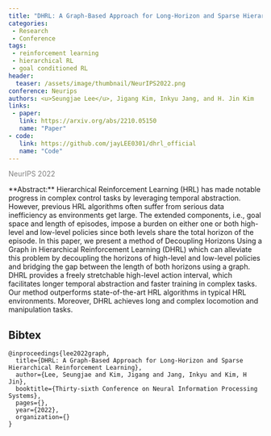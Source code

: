 ```yaml
---
title: "DHRL: A Graph-Based Approach for Long-Horizon and Sparse Hierarchical Reinforcement Learning"
categories:
 - Research
 - Conference
tags:
 - reinforcement learning
 - hierarchical RL
 - goal conditioned RL
header:
  teaser: /assets/image/thumbnail/NeurIPS2022.png
conference: Neurips
authors: <u>Seungjae Lee</u>, Jigang Kim, Inkyu Jang, and H. Jin Kim
links:
 - paper:
   link: https://arxiv.org/abs/2210.05150
   name: "Paper"
- code:
   link: https://github.com/jayLEE0301/dhrl_official
   name: "Code"
---
```

<p style="color:gray;">NeurIPS 2022</p>
**Abstract:** Hierarchical Reinforcement Learning (HRL) has made notable progress in complex control tasks by leveraging temporal abstraction. However, previous HRL algorithms often suffer from serious data inefficiency as environments get large. The extended components, i.e., goal space and length of episodes, impose a burden on either one or both high-level and low-level policies since both levels share the total horizon of the episode. In this paper, we present a method of Decoupling Horizons Using a Graph in Hierarchical Reinforcement Learning (DHRL) which can alleviate this problem by decoupling the horizons of high-level and low-level policies and bridging the gap between the length of both horizons using a graph. DHRL provides a freely stretchable high-level action interval, which facilitates longer temporal abstraction and faster training in complex tasks. Our method outperforms state-of-the-art HRL algorithms in typical HRL environments. Moreover, DHRL achieves long and complex locomotion and manipulation tasks.



## Bibtex <a id="bibtex"></a>
```
@inproceedings{lee2022graph,
  title={DHRL: A Graph-Based Approach for Long-Horizon and Sparse Hierarchical Reinforcement Learning},
  author={Lee, Seungjae and Kim, Jigang and Jang, Inkyu and Kim, H Jin},
  booktitle={Thirty-sixth Conference on Neural Information Processing Systems},
  pages={},
  year={2022},
  organization={}
}
```
